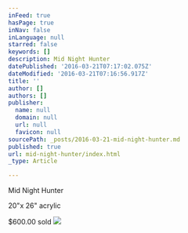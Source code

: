 ```yaml
---
inFeed: true
hasPage: true
inNav: false
inLanguage: null
starred: false
keywords: []
description: Mid Night Hunter
datePublished: '2016-03-21T07:17:02.075Z'
dateModified: '2016-03-21T07:16:56.917Z'
title: ''
author: []
authors: []
publisher:
  name: null
  domain: null
  url: null
  favicon: null
sourcePath: _posts/2016-03-21-mid-night-hunter.md
published: true
url: mid-night-hunter/index.html
_type: Article

---
```

Mid Night Hunter

20"x 26" acrylic

$600.00 sold
![](https://the-grid-user-content.s3-us-west-2.amazonaws.com/889bcd83-544e-4599-a94b-a7ac8f002bff.jpg)
